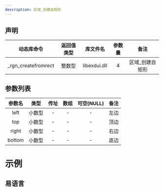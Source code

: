 ```yaml
---
description: 区域_创建自矩形
---
```





## 声明

|     动态库命令      | 返回值类型 |   库文件名   | 参数量 |      备注       |
| :-----------------: | :--------: | :----------: | :----: | :-------------: |
| _rgn_createfromrect |   整数型   | libexdui.dll |   4    | 区域_创建自矩形 |

## 参数列表

| 参数名 |  类型  | 传址 | 数组 | 可空(NULL) | 备注 |
| :----: | :----: | :--: | :--: | :--------: | :--: |
|  left  | 小数型 |  -   |  -   |     -      | 左边 |
|  top   | 小数型 |  -   |  -   |     -      | 顶边 |
| right  | 小数型 |  -   |  -   |     -      | 右边 |
| bottom | 小数型 |  -   |  -   |     -      | 底边 |


# 示例

## 易语言

```basic

```

